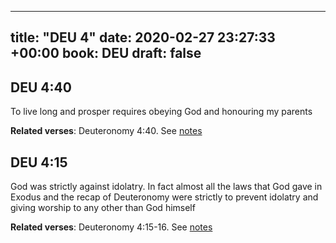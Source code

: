 
---
title: "DEU 4"
date: 2020-02-27 23:27:33 +00:00
book: DEU
draft: false
---

## DEU 4:40

To live long and prosper requires obeying God and honouring my parents

**Related verses**: Deuteronomy 4:40. See [notes](https://my.bible.com/notes/3373814699984150615)


## DEU 4:15

God was strictly against idolatry. In fact almost all the laws that God gave in Exodus and the recap of  Deuteronomy were strictly to prevent idolatry and giving worship to any other than God himself

**Related verses**: Deuteronomy 4:15-16. See [notes](https://my.bible.com/notes/3373812007954014280)


